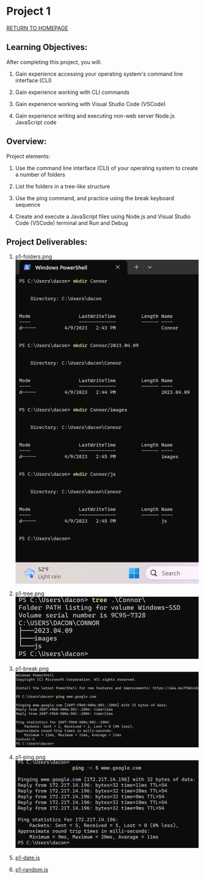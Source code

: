 # Project 1
[RETURN TO HOMEPAGE](https://connor-pfeiffer.github.io/)

## Learning Objectives:

After completing this project, you will:

1. Gain experience accessing your operating system's command line interface (CLI)

2. Gain experience working with CLI commands

3. Gain experience working with Visual Studio Code (VSCode)

4. Gain experience writing and executing non-web server Node.js JavaScript code



## Overview:

Project elements:

1. Use the command line interface (CLI) of your operating system to create a number of folders

2. List the folders in a tree-like structure

3. Use the ping command, and practice using the break keyboard sequence

4. Create and execute a JavaScript files using Node.js and Visual Studio Code (VSCode) terminal and Run and Debug



## Project Deliverables:

1. p1-folders.png
![p1-folders.png](p1-folders.png)

2. p1-tree.png
![p1-tree.png](p1-tree.png)

3. p1-break.png
![p1-break.png](p1-break.png)

4. p1-ping.png
![p1-ping.png](p1-ping.png)

5. [p1-date.js](p1-date.js)

6. [p1-random.js](p1-random.js)
